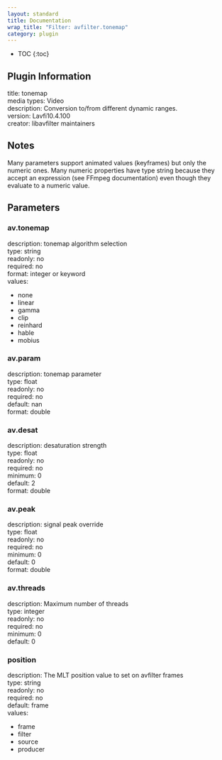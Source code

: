 ```yaml
---
layout: standard
title: Documentation
wrap_title: "Filter: avfilter.tonemap"
category: plugin
---
```

* TOC
{:toc}

## Plugin Information

title: tonemap  
media types:
Video  
description: Conversion to/from different dynamic ranges.  
version: Lavfi10.4.100  
creator: libavfilter maintainers  

## Notes

Many parameters support animated values (keyframes) but only the numeric ones. Many numeric properties have type string because they accept an expression (see FFmpeg documentation) even though they evaluate to a numeric value.

## Parameters

### av.tonemap

  
description:
tonemap algorithm selection  
type: string  
readonly: no  
required: no  
format: integer or keyword  
values:  

* none
* linear
* gamma
* clip
* reinhard
* hable
* mobius

### av.param

  
description:
tonemap parameter  
type: float  
readonly: no  
required: no  
default: nan  
format: double  

### av.desat

  
description:
desaturation strength  
type: float  
readonly: no  
required: no  
minimum: 0  
default: 2  
format: double  

### av.peak

  
description:
signal peak override  
type: float  
readonly: no  
required: no  
minimum: 0  
default: 0  
format: double  

### av.threads

  
description:
Maximum number of threads  
type: integer  
readonly: no  
required: no  
minimum: 0  
default: 0  

### position

  
description:
The MLT position value to set on avfilter frames  
type: string  
readonly: no  
required: no  
default: frame  
values:  

* frame
* filter
* source
* producer

